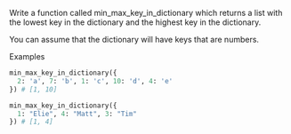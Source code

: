 Write a function called min_max_key_in_dictionary which returns a list with the lowest key in the dictionary and the highest key in the dictionary.

You can assume that the dictionary will have keys that are numbers.

Examples

```py
min_max_key_in_dictionary({
  2: 'a', 7: 'b', 1: 'c', 10: 'd', 4: 'e'
}) # [1, 10]

min_max_key_in_dictionary({
  1: "Elie", 4: "Matt", 3: "Tim"
}) # [1, 4]
```
